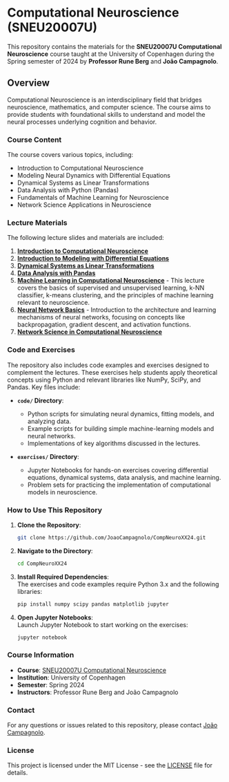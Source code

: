 # Computational Neuroscience (SNEU20007U)

This repository contains the materials for the **SNEU20007U Computational Neuroscience** course taught at the University of Copenhagen during the Spring semester of 2024 by **Professor Rune Berg** and **João Campagnolo**.

## Overview

Computational Neuroscience is an interdisciplinary field that bridges neuroscience, mathematics, and computer science. The course aims to provide students with foundational skills to understand and model the neural processes underlying cognition and behavior.

### Course Content

The course covers various topics, including:

- Introduction to Computational Neuroscience
- Modeling Neural Dynamics with Differential Equations
- Dynamical Systems as Linear Transformations
- Data Analysis with Python (Pandas)
- Fundamentals of Machine Learning for Neuroscience
- Network Science Applications in Neuroscience

### Lecture Materials

The following lecture slides and materials are included:

1. **[Introduction to Computational Neuroscience](slides/What%20is%20computational%20neuroscience_%20—%20Computational%20Neuroscience.pdf)**
2. **[Introduction to Modeling with Differential Equations](slides/2.1.%20Introduction%20modelling%20with%20differential%20equations%20—%20Computational%20Neuroscience.pdf)**
3. **[Dynamical Systems as Linear Transformations](slides/2.2.%20Dynamical%20systems%20as%20Linear%20Transformations%20—%20Computational%20Neuroscience.pdf)**
4. **[Data Analysis with Pandas](slides/4.1.%20Introduction%20to%20Data%20Analysis%20with%20Pandas%20—%20Computational%20Neuroscience.pdf)**
5. **[Machine Learning in Computational Neuroscience](slides/4.2.%20Machine%20Learning%20—%20Computational%20Neuroscience.pdf)** - This lecture covers the basics of supervised and unsupervised learning, k-NN classifier, k-means clustering, and the principles of machine learning relevant to neuroscience.
6. **[Neural Network Basics](slides/CompNeuro_NN_Basics.pptx)** - Introduction to the architecture and learning mechanisms of neural networks, focusing on concepts like backpropagation, gradient descent, and activation functions.
7. **[Network Science in Computational Neuroscience](slides/5.1.%20Network%20science%20—%20Computational%20Neuroscience.pdf)**

### Code and Exercises

The repository also includes code examples and exercises designed to complement the lectures. These exercises help students apply theoretical concepts using Python and relevant libraries like NumPy, SciPy, and Pandas. Key files include:

- **`code/` Directory**:
  - Python scripts for simulating neural dynamics, fitting models, and analyzing data.
  - Example scripts for building simple machine-learning models and neural networks.
  - Implementations of key algorithms discussed in the lectures.

- **`exercises/` Directory**:
  - Jupyter Notebooks for hands-on exercises covering differential equations, dynamical systems, data analysis, and machine learning.
  - Problem sets for practicing the implementation of computational models in neuroscience.

### How to Use This Repository

1. **Clone the Repository**:
   ```bash
   git clone https://github.com/JoaoCampagnolo/CompNeuroXX24.git
   
2. **Navigate to the Directory**:
   ```bash
   cd CompNeuroXX24

3. **Install Required Dependencies**:  
   The exercises and code examples require Python 3.x and the following libraries:

   ```bash
   pip install numpy scipy pandas matplotlib jupyter

4. **Open Jupyter Notebooks**:  
   Launch Jupyter Notebook to start working on the exercises:

   ```bash
   jupyter notebook

### Course Information

- **Course**: [SNEU20007U Computational Neuroscience](https://kurser.ku.dk/course/sneu20007u/)
- **Institution**: University of Copenhagen
- **Semester**: Spring 2024
- **Instructors**: Professor Rune Berg and João Campagnolo

### Contact

For any questions or issues related to this repository, please contact [João Campagnolo](jhc2309@gmail.com).

### License

This project is licensed under the MIT License - see the [LICENSE](LICENSE) file for details.
